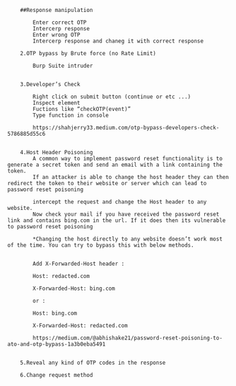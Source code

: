 
        ##Response manipulation

            Enter correct OTP
            Intercerp response
            Enter wrong OTP
            Intercerp response and chaneg it with correct response

        2.OTP bypass by Brute force (no Rate Limit)

            Burp Suite intruder


        3.Developer’s Check

            Right click on submit button (continue or etc ...)
            Inspect element
            Fuctions like “checkOTP(event)”
            Type function in console

            https://shahjerry33.medium.com/otp-bypass-developers-check-5786885d55c6


        4.Host Header Poisoning
            A common way to implement password reset functionality is to generate a secret token and send an email with a link containing the token. 
            If an attacker is able to change the host header they can then redirect the token to their website or server which can lead to password reset poisoning

            intercept the request and change the Host header to any website.
            Now check your mail if you have received the password reset link and contains bing.com in the url. If it does then its vulnerable to password reset poisoning

            *Changing the host directly to any website doesn’t work most of the time. You can try to bypass this with below methods.


            Add X-Forwarded-Host header :

            Host: redacted.com

            X-Forwarded-Host: bing.com

            or :

            Host: bing.com

            X-Forwarded-Host: redacted.com

            https://medium.com/@abhishake21/password-reset-poisoning-to-ato-and-otp-bypass-1a3b0eba5491


        5.Reveal any kind of OTP codes in the response

        6.Change request method
